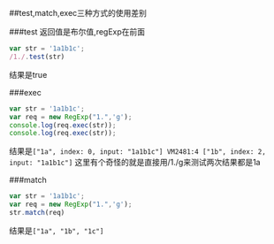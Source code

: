 ##test,match,exec三种方式的使用差别

###test
返回值是布尔值,regExp在前面
```javascript
var str = '1a1b1c';
/1./.test(str)
```
结果是true

###exec
```javascript
var str = '1a1b1c';
var req = new RegExp("1.",'g');
console.log(req.exec(str));
console.log(req.exec(str));
```
结果是`["1a", index: 0, input: "1a1b1c"]
VM2481:4 ["1b", index: 2, input: "1a1b1c"]`
这里有个奇怪的就是直接用/1./g来测试两次结果都是1a


###match

```javascript
var str = '1a1b1c';
var req = new RegExp("1.",'g');
str.match(req)
```

结果是`["1a", "1b", "1c"]`

